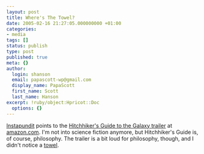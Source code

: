 ```yaml
---
layout: post
title: Where's The Towel?
date: 2005-02-16 21:27:05.000000000 +01:00
categories:
- media
tags: []
status: publish
type: post
published: true
meta: {}
author:
  login: shanson
  email: papascott-wp@gmail.com
  display_name: PapaScott
  first_name: Scott
  last_name: Hanson
excerpt: !ruby/object:Hpricot::Doc
  options: {}
---
```

<p><a title="Instapundit.com" href="http://instapundit.com/archives/021213.php">Instapundit</a>   points to the <a href="http://www.amazon.com/exec/obidos/redirect?tag=wwwviolentkicom&amp;path=subst/home/home.html/ref%3Dtab%5Ffr%5Fgw%5F1/">Hitchhiker's Guide to the Galaxy trailer</a> at <a href="http://amazon.com">amazon.com</a>. I'm not into science fiction anymore, but Hitchhiker's Guide is, of course, philosophy. The trailer is a bit loud for philosophy, though, and I didn't notice a <a href="http://www.bbc.co.uk/cult/hitchhikers/guide/towel.shtml">towel</a>.</p>
